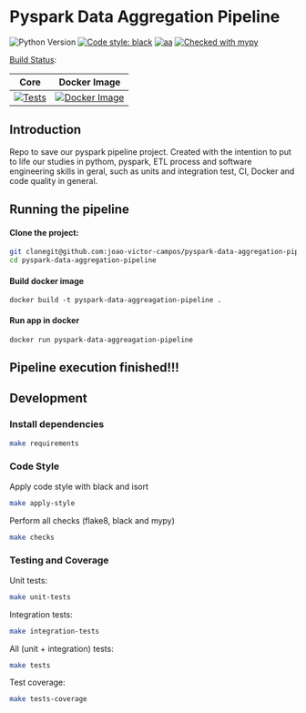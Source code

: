 
# Pyspark Data Aggregation Pipeline
![Python Version](https://img.shields.io/badge/python-3.10-green)
[![Code style: black](https://img.shields.io/badge/code%20style-black-000000.svg)](https://github.com/psf/black)
[![aa](https://img.shields.io/badge/code%20quality-flake8-blue)](https://github.com/PyCQA/flake8)
[![Checked with mypy](https://camo.githubusercontent.com/59eab954a267c6e9ff1d80e8055de43a0ad771f5e1f3779aef99d111f20bee40/687474703a2f2f7777772e6d7970792d6c616e672e6f72672f7374617469632f6d7970795f62616467652e737667)](http://mypy-lang.org/)

[Build Status](https://github.com/joao-victor-campos/pyspark-data-aggregation-pipeline/actions):

| Core     | Docker Image 
| -------- | -------- 
| [![Tests](https://github.com/joao-victor-campos/pyspark-data-aggregation-pipeline/actions/workflows/teste.yaml/badge.svg)](https://github.com/joao-victor-campos/pyspark-data-aggregation-pipeline/actions/workflows/teste.yaml)     | [![Docker Image](https://github.com/joao-victor-campos/pyspark-data-aggregation-pipeline/actions/workflows/docker_image.yaml/badge.svg)](https://github.com/joao-victor-campos/pyspark-data-aggregation-pipeline/actions/workflows/docker_image.yaml)    

## Introduction
Repo to save our pyspark pipeline project. Created with the intention to put to life our studies in pythom, pyspark,  ETL process and software engineering skills in geral, such as units and integration test, CI, Docker and code quality in general.

## Running the pipeline

#### Clone the project:

```bash
git clonegit@github.com:joao-victor-campos/pyspark-data-aggregation-pipeline.git
cd pyspark-data-aggregation-pipeline
```

#### Build docker image 

```
docker build -t pyspark-data-aggreagation-pipeline .
```
#### Run app in docker 

```
docker run pyspark-data-aggreagation-pipeline 
```
## Pipeline execution finished!!! 

## Development

### Install dependencies

```bash
make requirements
```

### Code Style
Apply code style with black and isort
```bash
make apply-style
```

Perform all checks (flake8, black and mypy)
```bash
make checks
```

### Testing and Coverage
Unit tests:
```bash
make unit-tests
```
Integration tests:
```bash
make integration-tests
```
All (unit + integration) tests:
```bash
make tests
```

Test coverage:
```bash
make tests-coverage
```

